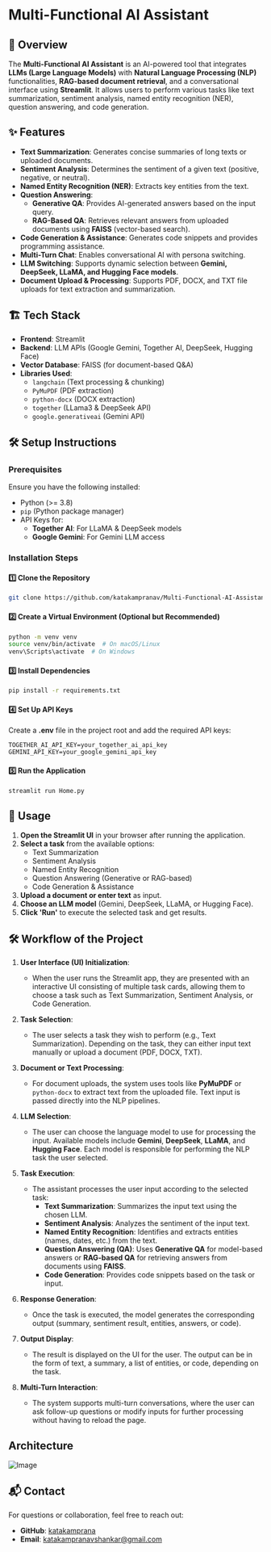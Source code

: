 # Multi-Functional AI Assistant

## 🚀 Overview
The **Multi-Functional AI Assistant** is an AI-powered tool that integrates **LLMs (Large Language Models)** with **Natural Language Processing (NLP)** functionalities, **RAG-based document retrieval**, and a conversational interface using **Streamlit**. It allows users to perform various tasks like text summarization, sentiment analysis, named entity recognition (NER), question answering, and code generation.

## ✨ Features
- **Text Summarization**: Generates concise summaries of long texts or uploaded documents.
- **Sentiment Analysis**: Determines the sentiment of a given text (positive, negative, or neutral).
- **Named Entity Recognition (NER)**: Extracts key entities from the text.
- **Question Answering**:
  - **Generative QA**: Provides AI-generated answers based on the input query.
  - **RAG-Based QA**: Retrieves relevant answers from uploaded documents using **FAISS** (vector-based search).
- **Code Generation & Assistance**: Generates code snippets and provides programming assistance.
- **Multi-Turn Chat**: Enables conversational AI with persona switching.
- **LLM Switching**: Supports dynamic selection between **Gemini, DeepSeek, LLaMA, and Hugging Face models**.
- **Document Upload & Processing**: Supports PDF, DOCX, and TXT file uploads for text extraction and summarization.

## 🏗️ Tech Stack
- **Frontend**: Streamlit
- **Backend**: LLM APIs (Google Gemini, Together AI, DeepSeek, Hugging Face)
- **Vector Database**: FAISS (for document-based Q&A)
- **Libraries Used**:
  - `langchain` (Text processing & chunking)
  - `PyMuPDF` (PDF extraction)
  - `python-docx` (DOCX extraction)
  - `together` (LLama3 & DeepSeek API)
  - `google.generativeai` (Gemini API)

## 🛠️ Setup Instructions
### Prerequisites
Ensure you have the following installed:
- Python (>= 3.8)
- `pip` (Python package manager)
- API Keys for:
  - **Together AI**: For LLaMA & DeepSeek models
  - **Google Gemini**: For Gemini LLM access

### Installation Steps
#### 1️⃣ Clone the Repository
```sh
git clone https://github.com/katakampranav/Multi-Functional-AI-Assistant.git
```

#### 2️⃣ Create a Virtual Environment (Optional but Recommended)
```sh
python -m venv venv
source venv/bin/activate  # On macOS/Linux
venv\Scripts\activate  # On Windows
```

#### 3️⃣ Install Dependencies
```sh
pip install -r requirements.txt
```

#### 4️⃣ Set Up API Keys
Create a **.env** file in the project root and add the required API keys:
```
TOGETHER_AI_API_KEY=your_together_ai_api_key
GEMINI_API_KEY=your_google_gemini_api_key
```

#### 5️⃣ Run the Application
```sh
streamlit run Home.py
```

## 📌 Usage
1. **Open the Streamlit UI** in your browser after running the application.
2. **Select a task** from the available options:
   - Text Summarization
   - Sentiment Analysis
   - Named Entity Recognition
   - Question Answering (Generative or RAG-based)
   - Code Generation & Assistance
3. **Upload a document or enter text** as input.
4. **Choose an LLM model** (Gemini, DeepSeek, LLaMA, or Hugging Face).
5. **Click 'Run'** to execute the selected task and get results.

## 🛠️ Workflow of the Project

1. **User Interface (UI) Initialization**:
   - When the user runs the Streamlit app, they are presented with an interactive UI consisting of multiple task cards, allowing them to choose a task such as Text Summarization, Sentiment Analysis, or Code Generation.
   
2. **Task Selection**:
   - The user selects a task they wish to perform (e.g., Text Summarization). Depending on the task, they can either input text manually or upload a document (PDF, DOCX, TXT).
   
3. **Document or Text Processing**:
   - For document uploads, the system uses tools like **PyMuPDF** or `python-docx` to extract text from the uploaded file. Text input is passed directly into the NLP pipelines.
   
4. **LLM Selection**:
   - The user can choose the language model to use for processing the input. Available models include **Gemini**, **DeepSeek**, **LLaMA**, and **Hugging Face**. Each model is responsible for performing the NLP task the user selected.

5. **Task Execution**:
   - The assistant processes the user input according to the selected task:
     - **Text Summarization**: Summarizes the input text using the chosen LLM.
     - **Sentiment Analysis**: Analyzes the sentiment of the input text.
     - **Named Entity Recognition**: Identifies and extracts entities (names, dates, etc.) from the text.
     - **Question Answering (QA)**: Uses **Generative QA** for model-based answers or **RAG-based QA** for retrieving answers from documents using **FAISS**.
     - **Code Generation**: Provides code snippets based on the task or input.
   
6. **Response Generation**:
   - Once the task is executed, the model generates the corresponding output (summary, sentiment result, entities, answers, or code).
   
7. **Output Display**:
   - The result is displayed on the UI for the user. The output can be in the form of text, a summary, a list of entities, or code, depending on the task.

8. **Multi-Turn Interaction**:
   - The system supports multi-turn conversations, where the user can ask follow-up questions or modify inputs for further processing without having to reload the page.
  
## Architecture
![Image](https://github.com/user-attachments/assets/786435c4-a221-4fcc-91c4-8628a76f087b)


## 📬 Contact
For questions or collaboration, feel free to reach out:
- **GitHub**: [katakamprana](https://github.com/katakamprana)
- **Email**: katakampranavshankar@gmail.com
